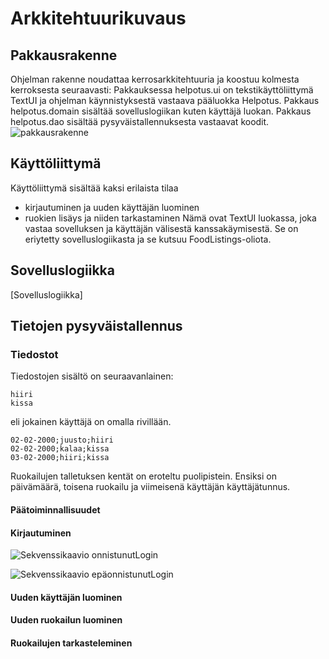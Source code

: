# Arkkitehtuurikuvaus

## Pakkausrakenne

Ohjelman rakenne noudattaa kerrosarkkitehtuuria ja koostuu kolmesta kerroksesta seuraavasti:
Pakkauksessa helpotus.ui on tekstikäyttöliittymä TextUI ja ohjelman käynnistyksestä vastaava pääluokka Helpotus. Pakkaus helpotus.domain sisältää sovelluslogiikan kuten käyttäjä luokan. Pakkaus helpotus.dao sisältää pysyväistallennuksesta vastaavat koodit.
![pakkausrakenne](https://user-images.githubusercontent.com/74470219/116072664-14415d80-a698-11eb-9cf8-46cf193d9079.jpeg)

## Käyttöliittymä

Käyttöliittymä sisältää kaksi erilaista tilaa
* kirjautuminen ja uuden käyttäjän luominen
* ruokien lisäys ja niiden tarkastaminen
Nämä ovat TextUI luokassa, joka vastaa sovelluksen ja käyttäjän välisestä kanssakäymisestä. Se on eriytetty sovelluslogiikasta ja se kutsuu FoodListings-oliota.

## Sovelluslogiikka
[Sovelluslogiikka]

## Tietojen pysyväistallennus
### Tiedostot
Tiedostojen sisältö on seuraavanlainen:
```
hiiri
kissa
```
eli jokainen käyttäjä on omalla rivillään.
```
02-02-2000;juusto;hiiri
02-02-2000;kalaa;kissa
03-02-2000;hiiri;kissa
```
Ruokailujen talletuksen kentät on eroteltu puolipistein. Ensiksi on päivämäärä, toisena ruokailu ja viimeisenä käyttäjän käyttäjätunnus.

#### Päätoiminnallisuudet
#### Kirjautuminen
![Sekvenssikaavio onnistunutLogin](https://user-images.githubusercontent.com/74470219/116127312-58505480-a6d0-11eb-939a-16dc8693846b.JPG)

![Sekvenssikaavio epäonnistunutLogin](https://user-images.githubusercontent.com/74470219/116812677-ab0a9000-ab58-11eb-835b-2a64645f8d57.JPG)

#### Uuden käyttäjän luominen
#### Uuden ruokailun luominen
#### Ruokailujen tarkasteleminen

